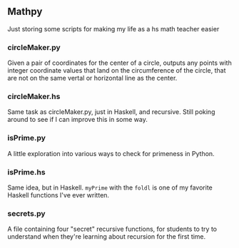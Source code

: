 ## Mathpy
Just storing some scripts for making my life as a hs math teacher easier

### circleMaker.py
Given a pair of coordinates for the center of a circle, outputs any points
with integer coordinate values that land on the circumference of the circle,
that are not on the same vertal or horizontal line as the center.

### circleMaker.hs
Same task as circleMaker.py, just in Haskell, and recursive. Still poking around
to see if I can improve this in some way.

### isPrime.py
A little exploration into various ways to check for primeness in Python.

### isPrime.hs
Same idea, but in Haskell. `myPrime` with the `foldl` is one of my favorite 
Haskell functions I've ever written.

### secrets.py
A file containing four "secret" recursive functions, for students to try to
understand when they're learning about recursion for the first time.
